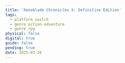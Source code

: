```yaml
---
title: 'Xenoblade Chronicles X: Definitive Edition'
tags:
  - platform_switch
  - genre_action-adventure
  - genre_rpg
physical: false
digital: true
guide: false
pending: true
date: 2025-03-20
---
```

